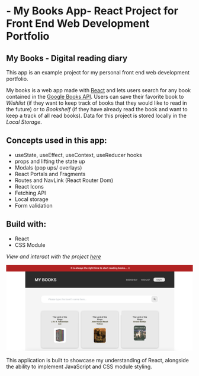 # - My Books App- React Project for Front End Web Development Portfolio 

## My Books -  Digital reading diary 

This app is an example project for my personal front end web development portfolio. 

My books is a web app made with [React](https://react.dev) and lets users search for any book contained in the [Google Books API](https://developers.google.com/books). Users can save their favorite book to *Wishlist* (if they want to keep track of books that they would like to read in the future) or to *Bookshelf* (if they have already read the book and want to keep a track of all read books). Data for this project is stored locally in the *Local Storage*. 

## Concepts used in this app:  

- useState, useEffect, useContext, useReducer hooks
- props and lifting the state up 
- Modals (pop ups/ overlays)
- React Portals and Fragments
- Routes and NavLink (React Router Dom)
- React Icons
- Fetching API
- Local storage
- Form validation 

## Build with:

- React
- CSS Module


*View and interact with the project [here]()*


![Image](./src/images/readme.png)


This application is built to showcase my understanding of React, alongside the ability to implement JavaScript and CSS module styling.
